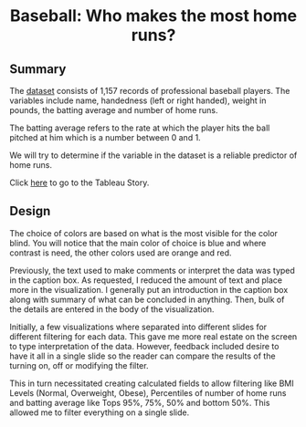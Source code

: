 <h1>
<div style="text-align: center"> Baseball: Who makes the most home runs? </div>
</h1>

## Summary
The [dataset](../master/baseball_data.csv) consists of 1,157 records of professional baseball players. The variables include name,  handedness (left or right handed), weight in pounds, the batting average and number of home runs.

The batting average refers to the rate at which the player hits the ball pitched at him which is a number between 0 and 1.

We will try to determine if the variable in the dataset is a reliable predictor of home runs.

Click [here](https://public.tableau.com/profile/alex.presto#!/vizhome/Baseball_final_0/BaseballvFinal?publish=yes) to go to the Tableau Story.

## Design
The choice of colors are based on what is the most visible for the color blind. You will notice that the main color of choice is blue and where contrast is need, the other colors used are orange and red.

Previously, the text used to make comments or interpret the data was typed in the caption box. As requested, I reduced the amount of text and place more in the visualization. I generally put an introduction in the caption box along with summary of what can be concluded in anything. Then, bulk of the details are entered in the body of the visualization.

Initially, a few visualizations where separated into different slides for different filtering for each data. This gave me more real estate on the screen to type interpretation of the data. However, feedback included desire to have it all in a single slide so the reader can compare the results of the turning on, off or modifying the filter.

This in turn necessitated creating calculated fields to allow filtering like BMI Levels (Normal, Overweight, Obese), Percentiles of number of home runs and batting average like Tops 95%, 75%, 50% and bottom 50%. This allowed me to filter everything on a single slide.
